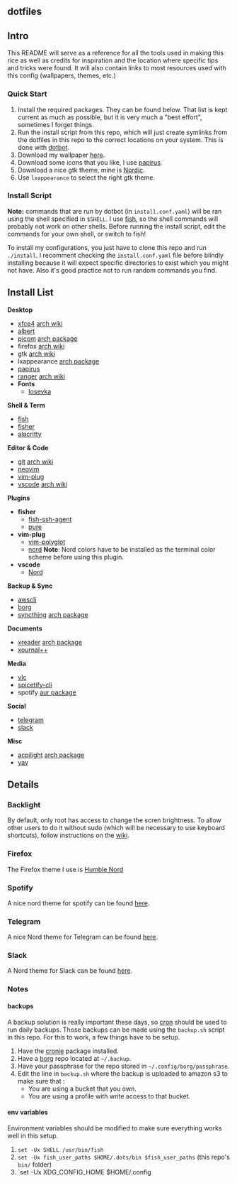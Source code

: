 ## dotfiles

## Intro

This README will serve as a reference for all the tools used in making this rice as well
as credits for inspiration and the location where specific tips and tricks were found. It
will also contain links to most resources used with this config (wallpapers, themes, etc.)

### Quick Start

1. Install the required packages. They can be found below. That list is kept current as
   much as possible, but it is very much a "best effort", sometimes I forget things.
2. Run the install script from this repo, which will just create symlinks from the dotfiles
   in this repo to the correct locations on your system. This is done with
   [dotbot](https://git.io/dotbot).
3. Download my wallpaper [here](https://www.reddit.com/r/wallpapers/comments/ebvk0q/rocket_launch_1920x1080/).
4. Download some icons that you like, I use
   [papirus](https://github.com/PapirusDevelopmentTeam/papirus-icon-theme/).
5. Download a nice gtk theme, mine is [Nordic](https://github.com/EliverLara/Nordic).
6. Use `lxappearance` to select the right gtk theme.

### Install Script

**Note:** commands that are run by dotbot (in `install.conf.yaml`)
will be ran using the shell specified in `$SHELL`. I use [fish](https://fishshell.com), so the
shell commands will probably not work on other shells. Before running the install script,
edit the commands for your own shell, or switch to fish!

To install my configurations, you just have to clone this repo and run `./install`. I
recomment checking the `install.conf.yaml` file before blindly installing because it
will expect specific directories to exist which you might not have. Also it's good
practice not to run random commands you find.

## Install List

**Desktop**

- [xfce4](https://xfce.org/) [arch wiki](https://wiki.archlinux.org/index.php/Xfce)
- [albert](https://albertlauncher.github.io/)
- [picom](https://github.com/yshui/picom) [arch package](https://www.archlinux.org/packages/community/x86_64/picom/)
- firefox [arch wiki](https://wiki.archlinux.org/index.php/Firefox)
- gtk [arch wiki](https://wiki.archlinux.org/index.php/GTK)
- lxappearance [arch package](https://www.archlinux.org/packages/community/x86_64/lxappearance/)
- [papirus](https://github.com/PapirusDevelopmentTeam/papirus-icon-theme/)
- [ranger](https://ranger.github.io/) [arch wiki](https://wiki.archlinux.org/index.php/Ranger)
- **Fonts**
  - [Iosevka](https://typeof.net/Iosevka/)

**Shell & Term**

- [fish](https://fishshell.com)
- [fisher](https://github.com/jorgebucaran/fisher)
- [alacritty](https://github.com/jwilm/alacritty)

**Editor & Code**

- [git](https://github.com/git/git) [arch wiki](https://wiki.archlinux.org/index.php/Git)
- [neovim](https://github.com/neovim/neovim)
- [vim-plug](https://github.com/junegunn/vim-plug)
- [vscode](https://github.com/microsoft/vscode) [arch wiki](https://wiki.archlinux.org/index.php/Visual_Studio_Code)

**Plugins**

- **fisher**
  - [fish-ssh-agent](https://github.com/danhper/fish-ssh-agent)
  - [pure](https://github.com/rafaelrinaldi/pure)
- **vim-plug**
  - [vim-polyglot](https://github.com/sheerun/vim-polyglot)
  - [nord](https://www.nordtheme.com/docs/ports/vim/installation)
    **Note**: Nord colors have to be installed as the terminal color scheme before using this plugin.
- **vscode**
  - [Nord](https://marketplace.visualstudio.com/items?itemName=arcticicestudio.nord-visual-studio-code)

**Backup & Sync**

- [awscli](https://github.com/aws/aws-cli)
- [borg](https://github.com/borgbackup/borg)
- [syncthing](https://github.com/syncthing/syncthing) [arch package](https://www.archlinux.org/packages/community/x86_64/syncthing/)

**Documents**

- [xreader](https://github.com/linuxmint/xreader/) [arch package](https://www.archlinux.org/packages/community/x86_64/xreader/)
- [xournal++](https://github.com/xournalpp/xournalpp)

**Media**

- [vlc](https://www.videolan.org/vlc/)
- [spicetify-cli](https://github.com/khanhas/spicetify-cli)
- spotify [aur package](https://aur.archlinux.org/packages/spotify/)

**Social**

- [telegram](https://telegram.org/)
- [slack](https://slack.com/)

**Misc**

- [acpilight](https://gitlab.com/wavexx/acpilight) [arch package](https://www.archlinux.org/packages/community/any/acpilight/)
- [yay](https://github.com/Jguer/yay)

## Details

### Backlight

By default, only root has access to change the scren brightness. To allow other users to do it without sudo (which will be
necessary to use keyboard shortcuts), follow instructions on the [wiki](https://wiki.archlinux.org/index.php/Backlight#ACPI).

### Firefox

The Firefox theme I use is [Humble Nord](https://addons.mozilla.org/en-US/firefox/addon/humble-nord/)

### Spotify

A nice nord theme for spotify can be found [here](https://github.com/morpheusthewhite/spicetify-themes/tree/master/Nord).

### Telegram

A nice Nord theme for Telegram can be found [here](https://github.com/gilbertw1/telegram-nord-theme).

### Slack

A Nord theme for Slack can be found [here](https://www.nordtheme.com/docs/ports/slack/installation).

### Notes

#### backups

A backup solution is really important these days, so [cron](https://wiki.archlinux.org/index.php/Cron)
should be used to run daily backups. Those backups can be made using the `backup.sh` script
in this repo. For this to work, a few things have to be setup.

1. Have the [cronie](https://www.archlinux.org/packages/?name=cronie) package installed.
2. Have a [borg](https://borgbackup.readthedocs.io/en/stable/index.html) repo located at `~/.backup`.
3. Have your passphrase for the repo stored in `~/.config/borg/passphrase`.
4. Edit the line in `backup.sh` where the backup is uploaded to amazon s3 to make sure that :
   - You are using a bucket that you own.
   - You are using a profile with write access to that bucket.

#### env variables

Environment variables should be modified to make sure everything works well in this setup.

1. `set -Ux SHELL /usr/bin/fish`
2. `set -Ux fish_user_paths $HOME/.dots/bin $fish_user_paths` (this repo's `bin/` folder)
3. `set -Ux XDG_CONFIG_HOME \$HOME/.config
